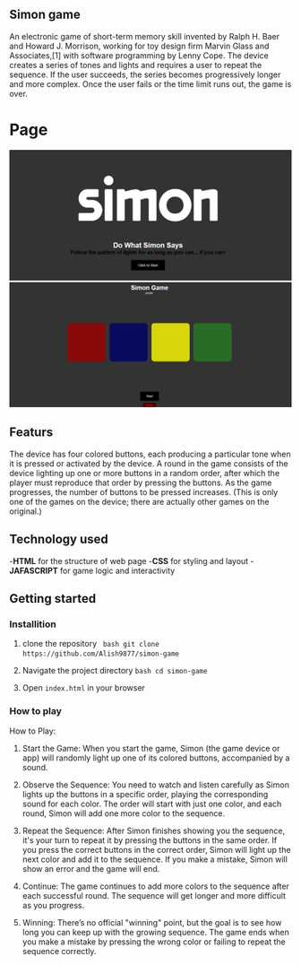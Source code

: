 ## Simon game 
An electronic game of short-term memory skill invented by Ralph H. Baer and Howard J. Morrison, working for toy design firm Marvin Glass and Associates,[1] with software programming by Lenny Cope. The device creates a series of tones and lights and requires a user to repeat the sequence. If the user succeeds, the series becomes progressively longer and more complex. Once the user fails or the time limit runs out, the game is over. 


# Page
![Project page](./simon4.png)
![Project page](./simon5.png)

## Featurs 
The device has four colored buttons, each producing a particular tone when it is pressed or activated by the device. A round in the game consists of the device lighting up one or more buttons in a random order, after which the player must reproduce that order by pressing the buttons. As the game progresses, the number of buttons to be pressed increases. (This is only one of the games on the device; there are actually other games on the original.)

## Technology used 
-**HTML** for the structure of web page
-**CSS** for styling and layout 
-**JAFASCRIPT** for game logic and interactivity 

## Getting started 

### Installition 
1. clone the repository 
``` bash git clone https://github.com/Alish9877/simon-game```

2. Navigate the project directory 
``` bash cd simon-game ```

3. Open `index.html` in your browser 

### How to play 

How to Play:
1. Start the Game:
When you start the game, Simon (the game device or app) will randomly light up one of its colored buttons, accompanied by a sound.


2. Observe the Sequence:
You need to watch and listen carefully as Simon lights up the buttons in a specific order, playing the corresponding sound for each color.
The order will start with just one color, and each round, Simon will add one more color to the sequence.

3. Repeat the Sequence:
After Simon finishes showing you the sequence, it's your turn to repeat it by pressing the buttons in the same order.
If you press the correct buttons in the correct order, Simon will light up the next color and add it to the sequence.
If you make a mistake, Simon will show an error and the game will end.

4. Continue:
The game continues to add more colors to the sequence after each successful round. The sequence will get longer and more difficult as you progress.

5. Winning:
There’s no official "winning" point, but the goal is to see how long you can keep up with the growing sequence. The game ends when you make a mistake by pressing the wrong color or failing to repeat the sequence correctly.

